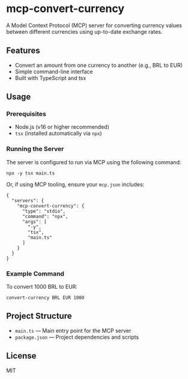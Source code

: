 # mcp-convert-currency

A Model Context Protocol (MCP) server for converting currency values between different currencies using up-to-date exchange rates.

## Features
- Convert an amount from one currency to another (e.g., BRL to EUR)
- Simple command-line interface
- Built with TypeScript and tsx

## Usage

### Prerequisites
- Node.js (v16 or higher recommended)
- `tsx` (installed automatically via `npx`)

### Running the Server

The server is configured to run via MCP using the following command:

```
npx -y tsx main.ts
```

Or, if using MCP tooling, ensure your `mcp.json` includes:

```jsonc
{
  "servers": {
    "mcp-convert-currency": {
      "type": "stdio",
      "command": "npx",
      "args": [
        "-y",
        "tsx",
        "main.ts"
      ]
    }
  }
}
```

### Example Command

To convert 1000 BRL to EUR:

```
convert-currency BRL EUR 1000
```

## Project Structure
- `main.ts` — Main entry point for the MCP server
- `package.json` — Project dependencies and scripts

## License
MIT
